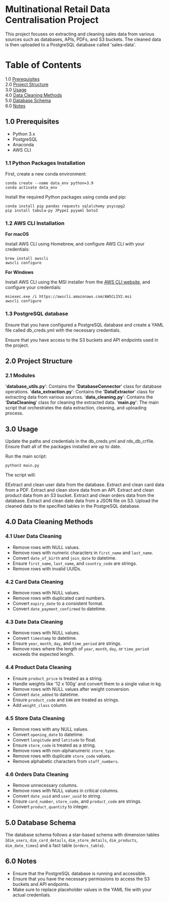 # Multinational Retail Data Centralisation Project

This project focuses on extracting and cleaning sales data from various sources such as databases, APIs, PDFs, and S3 buckets. The cleaned data is then uploaded to a PostgreSQL database called 'sales-data'.

# Table of Contents

1.0 [Prerequisites](#prerequisites)  
2.0 [Project Structure](#project-structure)  
3.0 [Usage](#usage)  
4.0 [Data Cleaning Methods](#data-cleaning-methods)  
5.0 [Database Schema](#database-schema)  
6.0 [Notes](#notes)

## 1.0 Prerequisites

- Python 3.x
- PostgreSQL
- Anaconda
- AWS CLI

### 1.1 Python Packages Installation

First, create a new conda environment:

    conda create --name data_env python=3.9
    conda activate data_env

Install the required Python packages using conda and pip:

    conda install pip pandas requests sqlalchemy psycopg2
    pip install tabula-py JPype1 pyyaml boto3

### 1.2 AWS CLI Installation

**For macOS**

Install AWS CLI using Homebrew, and configure AWS CLI with your credentials:

    brew install awscli
    awscli configure

**For Windows**

Install AWS CLI using the MSI installer from the [AWS CLI website](https://aws.amazon.com/cli/), and configure your credentials:

    msiexec.exe /i https://awscli.amazonaws.com/AWSCLIV2.msi
    awscli configure

### 1.3 PostgreSQL database

Ensure that you have configured a PostgreSQL database and create a YAML file called db_creds.yml with the necessary credentials.

Ensure that you have access to the S3 buckets and API endpoints used in the project.

## 2.0 Project Structure

### 2.1 Modules

'**database_utils.py**': Contains the '**DatabaseConnector**' class for database operations.
'**data_extraction.py**': Contains the '**DataExtractor**' class for extracting data from various sources.
'**data_cleaning.py**': Contains the '**DataCleaning**' class for cleaning the extracted data.
'**main.py**': The main script that orchestrates the data extraction, cleaning, and uploading process.

## 3.0 Usage

Update the paths and credentials in the db_creds.yml and rds_db_crfile.
Ensure thatt all of the packages installed are up to date.

Run the main script:

    python3 main.py

The script will:

EExtract and clean user data from the database.
Extract and clean card data from a PDF.
Extract and clean store data from an API.
Extract and clean product data from an S3 bucket.
Extract and clean orders data from the database.
Extract and clean date data from a JSON file on S3.
Upload the cleaned data to the specified tables in the PostgreSQL database.

## 4.0 Data Cleaning Methods

### 4.1 User Data Cleaning

- Remove rows with NULL values.
- Remove rows with numeric characters in `first_name` and `last_name`.
- Convert `date_of_birth` and `join_date` to datetime.
- Ensure `first_name`, `last_name`, and `country_code` are strings.
- Remove rows with invalid UUIDs.

### 4.2 Card Data Cleaning

- Remove rows with NULL values.
- Remove rows with duplicated card numbers.
- Convert `expiry_date` to a consistent format.
- Convert `date_payment_confirmed` to datetime.

### 4.3 Date Data Cleaning

- Remove rows with NULL values.
- Convert `timestamp` to datetime.
- Ensure `year`, `month`, `day`, and `time_period` are strings.
- Remove rows where the length of `year`, `month`, `day`, or `time_period` exceeds the expected length.

### 4.4 Product Data Cleaning

- Ensure `product_price` is treated as a string.
- Handle weights like '12 x 100g' and convert them to a single value in kg.
- Remove rows with NULL values after weight conversion.
- Convert `date_added` to datetime.
- Ensure `product_code` and `EAN` are treated as strings.
- Add `weight_class` column.

### 4.5 Store Data Cleaning

- Remove rows with any NULL values.
- Convert `opening_date` to datetime.
- Convert `longitude` and `latitude` to float.
- Ensure `store_code` is treated as a string.
- Remove rows with non-alphanumeric `store_type`.
- Remove rows with duplicate `store_code` values.
- Remove alphabetic characters from `staff_numbers`.

### 4.6 Orders Data Cleaning

- Remove unnecessary columns.
- Remove rows with NULL values in critical columns.
- Convert `date_uuid` and `user_uuid` to string.
- Ensure `card_number`, `store_code`, and `product_code` are strings.
- Convert `product_quantity` to integer.

## 5.0 Database Schema

The database schema follows a star-based schema with dimension tables (`dim_users`, `dim_card_details`, `dim_store_details`, `dim_products`, `dim_date_times`) and a fact table (`orders_table`).

## 6.0 Notes

- Ensure that the PostgreSQL database is running and accessible.
- Ensure that you have the necessary permissions to access the S3 buckets and API endpoints.
- Make sure to replace placeholder values in the YAML file with your actual credentials.

